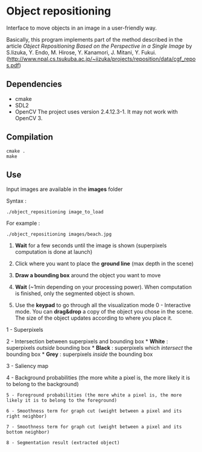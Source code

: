 # Object repositioning
Interface to move objects in an image in a user-friendly way.

Basically, this program implements part of the method described in the article *Object Repositioning Based on the Perspective in a Single Image* by S.Iizuka, Y. Endo, M. Hirose, Y. Kanamori, J. Mitani, Y. Fukui. (http://www.npal.cs.tsukuba.ac.jp/~iizuka/projects/reposition/data/cgf_repos.pdf)

## Dependencies
* cmake 
* SDL2
* OpenCV 
The project uses version 2.4.12.3-1. It may not work with OpenCV 3.

## Compilation
```
cmake .
make
```

## Use

Input images are available in the **images** folder

Syntax :
```
./object_repositioning image_to_load
```
For example :
```
./object_repositioning images/beach.jpg
```
1. **Wait** for a few seconds until the image is shown (superpixels computation is done at launch)

2. Click where you want to place the **ground line** (max depth in the scene)

3. **Draw a bounding box** around the object you want to move

4. **Wait** (~1min depending on your processing power). When computation is finished, only the segmented object is shown.

5. Use the **keypad** to go through all the visualization mode
  0 - Interactive mode. You can **drag&drop** a copy of the object you chose in the scene. The size of the object updates according to where you place it. 
  
  1 - Superpixels
  
  2 -	Intersection between superpixels and bounding box 
    * **White** : superpixels *outside* bounding box
    * **Black** : superpixels which *intersect* the bounding box
    * **Grey** : superpixels *inside* the bounding box
    
   3 -	Saliency map
   
   4 - Background probabilities (the more white a pixel is, the more likely it is to belong to the background)
   
	5 - Foreground probabilities (the more white a pixel is, the more likely it is to belong to the foreground)
	
	6 - Smoothness term for graph cut (weight between a pixel and its right neighbor)
	
	7 - Smoothness term for graph cut (weight between a pixel and its bottom neighbor)
	
	8 - Segmentation result (extracted object)
